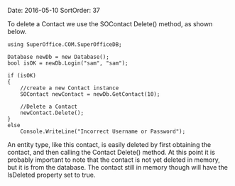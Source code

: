 Date: 2016-05-10
SortOrder: 37

To delete a Contact we use the SOContact Delete() method, as shown below.

```
using SuperOffice.COM.SuperOfficeDB;
 
Database newDb = new Database();
bool isOK = newDb.Login("sam", "sam");
 
if (isOK)
{
    //create a new Contact instance
    SOContact newContact = newDb.GetContact(10);
 
    //Delete a Contact
    newContact.Delete();
}       
else
    Console.WriteLine("Incorrect Username or Password"); 
```

An entity type, like this contact, is easily deleted by first obtaining the contact, and then calling the Contact Delete() method. At this point it is probably important to note that the contact is not yet deleted in memory, but it is from the database. The contact still in memory though will have the IsDeleted property set to true.
